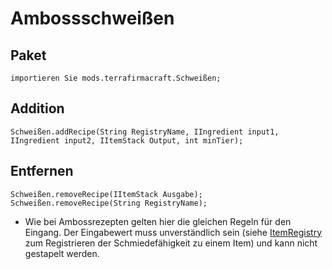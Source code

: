 # Ambossschweißen

## Paket
```zenscript
importieren Sie mods.terrafirmacraft.Schweißen;
```

## Addition

```zenscript
Schweißen.addRecipe(String RegistryName, IIngredient input1, IIngredient input2, IItemStack Output, int minTier);
```

## Entfernen

```zenscript
Schweißen.removeRecipe(IItemStack Ausgabe);
Schweißen.removeRecipe(String RegistryName);
```
- Wie bei Ambossrezepten gelten hier die gleichen Regeln für den Eingang. Der Eingabewert muss unverständlich sein (siehe [ItemRegistry](/Mods/Terrafirmacraft/ItemRegistry) zum Registrieren der Schmiedefähigkeit zu einem Item) und kann nicht gestapelt werden.